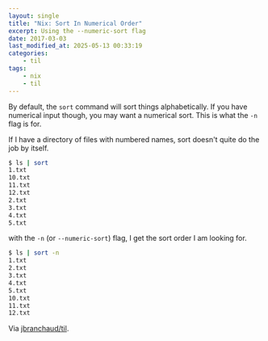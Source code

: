 ```yaml
---
layout: single
title: "Nix: Sort In Numerical Order"
excerpt: Using the --numeric-sort flag
date: 2017-03-03
last_modified_at: 2025-05-13 00:33:19
categories:
    - til
tags:
    - nix
    - til
---
```


By default, the `sort` command will sort things alphabetically. If you have
numerical input though, you may want a numerical sort. This is what the `-n`
flag is for.

If I have a directory of files with numbered names, sort doesn't quite do
the job by itself.

```bash
$ ls | sort
1.txt
10.txt
11.txt
12.txt
2.txt
3.txt
4.txt
5.txt
```

with the `-n` (or `--numeric-sort`) flag, I get the sort order I am looking for.

```bash
$ ls | sort -n
1.txt
2.txt
3.txt
4.txt
5.txt
10.txt
11.txt
12.txt
```

Via [jbranchaud/til](https://github.com/jbranchaud/til).
